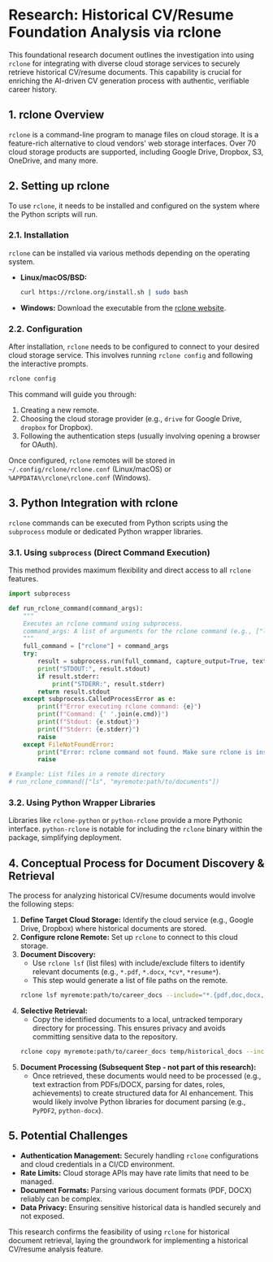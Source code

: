 # Research: Historical CV/Resume Foundation Analysis via rclone

This foundational research document outlines the investigation into using `rclone` for integrating with diverse cloud storage services to securely retrieve historical CV/resume documents. This capability is crucial for enriching the AI-driven CV generation process with authentic, verifiable career history.

## 1. rclone Overview

`rclone` is a command-line program to manage files on cloud storage. It is a feature-rich alternative to cloud vendors' web storage interfaces. Over 70 cloud storage products are supported, including Google Drive, Dropbox, S3, OneDrive, and many more.

## 2. Setting up rclone

To use `rclone`, it needs to be installed and configured on the system where the Python scripts will run.

### 2.1. Installation

`rclone` can be installed via various methods depending on the operating system.
*   **Linux/macOS/BSD:**
    ```bash
    curl https://rclone.org/install.sh | sudo bash
    ```
*   **Windows:** Download the executable from the [rclone website](https://rclone.org/downloads/).

### 2.2. Configuration

After installation, `rclone` needs to be configured to connect to your desired cloud storage service. This involves running `rclone config` and following the interactive prompts.

```bash
rclone config
```
This command will guide you through:
1.  Creating a new remote.
2.  Choosing the cloud storage provider (e.g., `drive` for Google Drive, `dropbox` for Dropbox).
3.  Following the authentication steps (usually involving opening a browser for OAuth).

Once configured, `rclone` remotes will be stored in `~/.config/rclone/rclone.conf` (Linux/macOS) or `%APPDATA%\rclone\rclone.conf` (Windows).

## 3. Python Integration with rclone

`rclone` commands can be executed from Python scripts using the `subprocess` module or dedicated Python wrapper libraries.

### 3.1. Using `subprocess` (Direct Command Execution)

This method provides maximum flexibility and direct access to all `rclone` features.

```python
import subprocess

def run_rclone_command(command_args):
    """
    Executes an rclone command using subprocess.
    command_args: A list of arguments for the rclone command (e.g., ["ls", "myremote:path"]).
    """
    full_command = ["rclone"] + command_args
    try:
        result = subprocess.run(full_command, capture_output=True, text=True, check=True)
        print("STDOUT:", result.stdout)
        if result.stderr:
            print("STDERR:", result.stderr)
        return result.stdout
    except subprocess.CalledProcessError as e:
        print(f"Error executing rclone command: {e}")
        print(f"Command: {' '.join(e.cmd)}")
        print(f"Stdout: {e.stdout}")
        print(f"Stderr: {e.stderr}")
        raise
    except FileNotFoundError:
        print("Error: rclone command not found. Make sure rclone is installed and in your PATH.")
        raise

# Example: List files in a remote directory
# run_rclone_command(["ls", "myremote:path/to/documents"])
```

### 3.2. Using Python Wrapper Libraries

Libraries like `rclone-python` or `python-rclone` provide a more Pythonic interface. `python-rclone` is notable for including the `rclone` binary within the package, simplifying deployment.

## 4. Conceptual Process for Document Discovery & Retrieval

The process for analyzing historical CV/resume documents would involve the following steps:

1.  **Define Target Cloud Storage:** Identify the cloud service (e.g., Google Drive, Dropbox) where historical documents are stored.
2.  **Configure rclone Remote:** Set up `rclone` to connect to this cloud storage.
3.  **Document Discovery:**
    *   Use `rclone lsf` (list files) with include/exclude filters to identify relevant documents (e.g., `*.pdf`, `*.docx`, `*cv*`, `*resume*`).
    *   This step would generate a list of file paths on the remote.
    ```bash
    rclone lsf myremote:path/to/career_docs --include="*.{pdf,doc,docx,txt,md}" --include="*cv*" --include="*resume*" --recursive
    ```
4.  **Selective Retrieval:**
    *   Copy the identified documents to a local, untracked temporary directory for processing. This ensures privacy and avoids committing sensitive data to the repository.
    ```bash
    rclone copy myremote:path/to/career_docs temp/historical_docs --include="*.{pdf,doc,docx,txt,md}" --include="*cv*" --include="*resume*"
    ```
5.  **Document Processing (Subsequent Step - not part of this research):**
    *   Once retrieved, these documents would need to be processed (e.g., text extraction from PDFs/DOCX, parsing for dates, roles, achievements) to create structured data for AI enhancement. This would likely involve Python libraries for document parsing (e.g., `PyPDF2`, `python-docx`).

## 5. Potential Challenges

*   **Authentication Management:** Securely handling `rclone` configurations and cloud credentials in a CI/CD environment.
*   **Rate Limits:** Cloud storage APIs may have rate limits that need to be managed.
*   **Document Formats:** Parsing various document formats (PDF, DOCX) reliably can be complex.
*   **Data Privacy:** Ensuring sensitive historical data is handled securely and not exposed.

This research confirms the feasibility of using `rclone` for historical document retrieval, laying the groundwork for implementing a historical CV/resume analysis feature.
